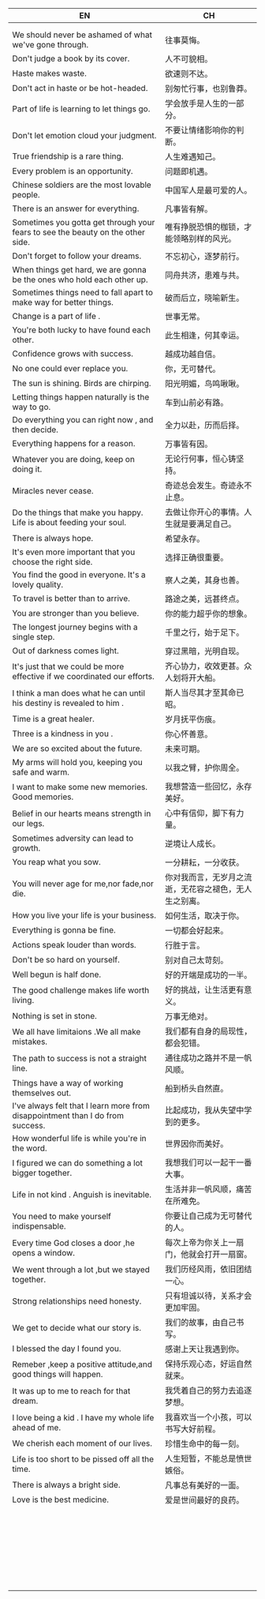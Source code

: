| EN                                                           | CH                                                     |
| ------------------------------------------------------------ | ------------------------------------------------------ |
|                                                              |                                                        |
|                                                              |                                                        |
| We should never be ashamed of what we've gone through.       | 往事莫悔。                                             |
| Don't judge a  book by its cover.                            | 人不可貌相。                                           |
| Haste makes waste.                                           | 欲速则不达。                                           |
| Don't act in haste or be hot-headed.                         | 别匆忙行事，也别鲁莽。                                 |
| Part of life is learning to let things go.                   | 学会放手是人生的一部分。                               |
| Don't let emotion cloud your judgment.                       | 不要让情绪影响你的判断。                               |
| True friendship is a rare thing.                             | 人生难遇知己。                                         |
| Every problem is an opportunity.                             | 问题即机遇。                                           |
| Chinese soldiers are the most lovable people.                | 中国军人是最可爱的人。                                 |
| There is an answer for everything.                           | 凡事皆有解。                                           |
| Sometimes you gotta get through your fears to see the beauty on the  other side. | 唯有挣脱恐惧的枷锁，才能领略别样的风光。               |
| Don't forget to follow your dreams.                          | 不忘初心，逐梦前行。                                   |
| When things get hard, we are gonna be the ones who hold each other up. | 同舟共济，患难与共。                                   |
| Sometimes things need to fall apart to make way for better things. | 破而后立，晓喻新生。                                   |
| Change is a part of  life .                                  | 世事无常。                                             |
| You're both lucky to have found each other.                  | 此生相逢，何其幸运。                                   |
| Confidence grows with success.                               | 越成功越自信。                                         |
| No one could ever replace you.                               | 你，无可替代。                                         |
| The sun is shining. Birds are chirping.                      | 阳光明媚，鸟鸣啾啾。                                   |
| Letting things happen naturally is the way to go.            | 车到山前必有路。                                       |
| Do everything you can  right now , and then decide.          | 全力以赴，历而后择。                                   |
| Everything happens for a reason.                             | 万事皆有因。                                           |
| Whatever you are doing, keep on doing it.                    | 无论行何事，恒心铸坚持。                               |
| Miracles never cease.                                        | 奇迹总会发生。奇迹永不止息。                           |
| Do the things that make you happy. Life is about feeding your soul. | 去做让你开心的事情。人生就是要满足自己。               |
| There is always hope.                                        | 希望永存。                                             |
| It's even more important that you choose the right side.     | 选择正确很重要。                                       |
| You find the good in everyone. It's a  lovely quality.       | 察人之美，其身也善。                                   |
| To travel is better than to arrive.                          | 路途之美，远甚终点。                                   |
| You are stronger than you believe.                           | 你的能力超乎你的想象。                                 |
| The longest journey begins with a single step.               | 千里之行，始于足下。                                   |
| Out of darkness comes light.                                 | 穿过黑暗，光明自现。                                   |
| It's just that we could be more effective if we coordinated our efforts. | 齐心协力，收效更甚。众人划将开大船。                   |
| I think a man does what he can until his destiny is revealed to him . | 斯人当尽其才至其命已昭。                               |
| Time is a great healer.                                      | 岁月抚平伤痕。                                         |
| Three is  a kindness in you .                                | 你心怀善意。                                           |
| We are so excited about the future.                          | 未来可期。                                             |
| My arms will hold you, keeping you safe and warm.            | 以我之臂，护你周全。                                   |
| I want to make some  new memories. Good memories.            | 我想营造一些回忆，永存美好。                           |
| Belief in  our hearts means strength in our legs.            | 心中有信仰，脚下有力量。                               |
| Sometimes adversity can lead to growth.                      | 逆境让人成长。                                         |
| You reap what  you sow.                                      | 一分耕耘，一分收获。                                   |
| You will never age for me,nor fade,nor die.                  | 你对我而言，无岁月之流逝，无花容之褪色，无人生之别离。 |
| How you live your life is your business.                     | 如何生活，取决于你。                                   |
| Everything is gonna be fine.                                 | 一切都会好起来。                                       |
| Actions speak louder than words.                             | 行胜于言。                                             |
| Don't be so hard on yourself.                                | 别对自己太苛刻。                                       |
| Well begun is half done.                                     | 好的开端是成功的一半。                                 |
| The good challenge makes life worth living.                  | 好的挑战，让生活更有意义。                             |
| Nothing is set in stone.                                     | 万事无绝对。                                           |
| We all have limitaions .We all make mistakes.                | 我们都有自身的局现性，都会犯错。                       |
| The path to success is  not a straight line.                 | 通往成功之路并不是一帆风顺。                           |
| Things have a way of working themselves out.                 | 船到桥头自然直。                                       |
| I've always felt that I learn more from disappointment than I do from success. | 比起成功，我从失望中学到的更多。                       |
| How wonderful life is while you're in the word.              | 世界因你而美好。                                       |
| I figured we can do something a lot bigger together.         | 我想我们可以一起干一番大事。                           |
| Life in not kind . Anguish is inevitable.                    | 生活并非一帆风顺，痛苦在所难免。                       |
| You need to make  yourself indispensable.                    | 你要让自己成为无可替代的人。                           |
| Every time God closes a door ,he opens a window.             | 每次上帝为你关上一扇门，他就会打开一扇窗。             |
| We went through a lot ,but we stayed together.               | 我们历经风雨，依旧团结一心。                           |
| Strong relationships need honesty.                           | 只有坦诚以待，关系才会更加牢固。                       |
| We get to decide what our story is.                          | 我们的故事，由自己书写。                               |
| I blessed the day  I found you.                              | 感谢上天让我遇到你。                                   |
| Remeber ,keep a positive attitude,and good things will happen. | 保持乐观心态，好运自然就来。                           |
| It was up to me to reach for that dream.                     | 我凭着自己的努力去追逐梦想。                           |
| I love being a kid . I have my whole life ahead of me.       | 我喜欢当一个小孩，可以书写大好前程。                   |
| We cherish each moment of our lives.                         | 珍惜生命中的每一刻。                                   |
| Life is too short to be pissed off all the time.             | 人生短暂，不能总是愤世嫉俗。                           |
| There is  always a bright side.                              | 凡事总有美好的一面。                                   |
| Love is  the best medicine.                                  | 爱是世间最好的良药。                                   |
|                                                              |                                                        |
|                                                              |                                                        |
|                                                              |                                                        |
|                                                              |                                                        |
|                                                              |                                                        |
|                                                              |                                                        |
|                                                              |                                                        |
|                                                              |                                                        |
|                                                              |                                                        |
|                                                              |                                                        |
|                                                              |                                                        |
|                                                              |                                                        |
|                                                              |                                                        |
|                                                              |                                                        |
|                                                              |                                                        |
|                                                              |                                                        |
|                                                              |                                                        |
|                                                              |                                                        |
|                                                              |                                                        |
|                                                              |                                                        |
|                                                              |                                                        |
|                                                              |                                                        |
|                                                              |                                                        |
|                                                              |                                                        |
|                                                              |                                                        |
|                                                              |                                                        |
|                                                              |                                                        |
|                                                              |                                                        |
